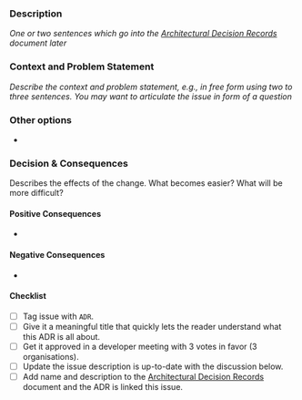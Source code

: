 

### Description
*One or two sentences which go into the [Architectural Decision Records](../ADRs.md) document
later*

### Context and Problem Statement
*Describe the context and problem statement, e.g., in free form using two to three sentences. You
may want to articulate the issue in form of a question*

### Other options

 - 

### Decision & Consequences
Describes the effects of the change. What becomes easier? What will be more difficult?

#### Positive Consequences

 - 

#### Negative Consequences

 - 

#### Checklist
- [ ] Tag issue with `ADR`.
- [ ] Give it a meaningful title that quickly lets the reader understand what this ADR is all about.
- [ ] Get it approved in a developer meeting with 3 votes in favor (3 organisations).
- [ ] Update the issue description is up-to-date with the discussion below.
- [ ] Add name and description to the 
      [Architectural Decision Records](../ADRs.md) document and the ADR is linked this issue.
